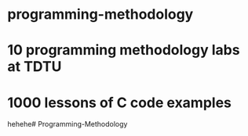 # programming-methodology
# 10 programming methodology labs at TDTU 
# 1000 lessons of C code examples

hehehe# Programming-Methodology
